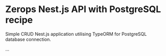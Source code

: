 # Zerops Nest.js API with PostgreSQL recipe
Simple CRUD Nest.js application utilising TypeORM for PostgreSQL database connection.

...
